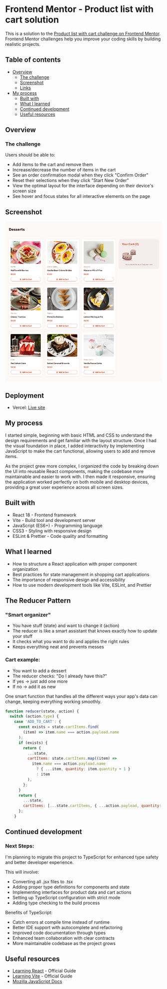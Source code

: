 # Frontend Mentor - Product list with cart solution

This is a solution to the [Product list with cart challenge on Frontend Mentor](https://www.frontendmentor.io/challenges/product-list-with-cart-5MmqLVAp_d). 
Frontend Mentor challenges help you improve your coding skills by building realistic projects. 

## Table of contents

- [Overview](#overview)
  - [The challenge](#the-challenge)
  - [Screenshot](#screenshot)
  - [Links](#links)
- [My process](#my-process)
  - [Built with](#built-with)
  - [What I learned](#what-i-learned)
  - [Continued development](#continued-development)
  - [Useful resources](#useful-resources)


## Overview

### The challenge

Users should be able to:

- Add items to the cart and remove them
- Increase/decrease the number of items in the cart
- See an order confirmation modal when they click "Confirm Order"
- Reset their selections when they click "Start New Order"
- View the optimal layout for the interface depending on their device's screen size
- See hover and focus states for all interactive elements on the page

## Screenshot

![](./screenshot.png)

## Deployment

- Vercel: [Live site](https://product-list-with-cart-coral-kappa.vercel.app/)

## My process

I started simple, beginning with basic HTML and CSS to understand the design requirements and get familiar with the layout structure. Once I had the visual foundation in place, I added interactivity by implementing JavaScript to make the cart functional, allowing users to add and remove items.

As the project grew more complex, I organized the code by breaking down the UI into reusable React components, making the codebase more maintainable and easier to work with. I then made it responsive, ensuring the application worked perfectly on both mobile and desktop devices, providing a great user experience across all screen sizes.

## Built with

- React 18 - Frontend framework
- Vite - Build tool and development server
- JavaScript (ES6+) - Programming language
- CSS3 - Styling with responsive design
- ESLint & Prettier - Code quality and formatting

## What I learned

- How to structure a React application with proper component organization
- Best practices for state management in shopping cart applications
- The importance of responsive design and accessibility
- How to use modern development tools like Vite, ESLint, and Prettier

## The Reducer Pattern

### "Smart organizer"

- You have stuff (state) and want to change it (action)
- The reducer is like a smart assistant that knows exactly how to update your stuff
- It checks what you want to do and applies the right rules
- Keeps everything neat and prevents messes

### Cart example:

- You want to add a dessert
- The reducer checks: "Do I already have this?"
- If yes → just add one more
- If no → add it as new

One smart function that handles all the different ways your app's data can change, keeping everything working smoothly.


```js
function reducer(state, action) {
  switch (action.type) {
    case 'ADD_TO_CART': {
      const exists = state.cartItems.find(
        (item) => item.name === action.payload.name
      );
      if (exists) {
        return {
          ...state,
          cartItems: state.cartItems.map((item) =>
            item.name === action.payload.name
              ? { ...item, quantity: item.quantity + 1 }
              : item
          ),
        };
      }
      return {
        ...state,
        cartItems: [...state.cartItems, { ...action.payload, quantity: 1 }],
      };
    }
```


## Continued development

### Next Steps:

I'm planning to migrate this project to TypeScript for enhanced type safety and better developer experience. 

This will involve:

- Converting all .jsx files to .tsx
- Adding proper type definitions for components and state
- Implementing interfaces for product data and cart actions
- Setting up TypeScript configuration with strict mode
- Adding type checking to the build process

Benefits of TypeScript:

- Catch errors at compile time instead of runtime
- Better IDE support with autocomplete and refactoring
- Improved code documentation through types
- Enhanced team collaboration with clear contracts
- More maintainable codebase as the project grows

## Useful resources

- [Learning React](https://react.dev/learn) - Official Guide
- [Learning Vite](https://vite.dev/guide) - Official Guide
- [Mozilla JavaScript Docs](https://developer.mozilla.org/en-US/docs/Web/JavaScript)



